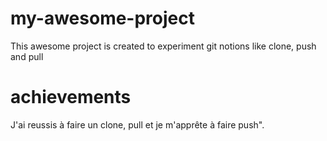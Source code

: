 # my-awesome-project
This awesome project is created to experiment git notions like clone, push and pull
# achievements 
J'ai reussis à faire un clone, pull et je m'apprête à faire push".
